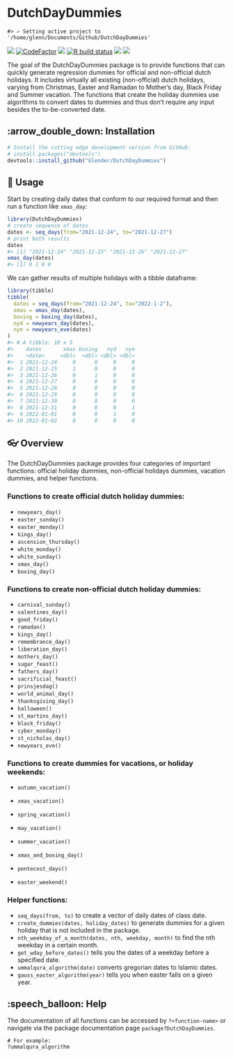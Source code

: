 
<!-- README.md is generated from README.Rmd. Please edit that file -->

# DutchDayDummies

    #> ✓ Setting active project to '/home/glenn/Documents/Github/DutchDayDummies'

[![](https://img.shields.io/badge/devel%20version-0.0.0.9000-purple.svg)](https://github.com/Glender/DutchDayDummies)
[![CodeFactor](https://www.codefactor.io/repository/github/rossellhayes/ipa/badge)](https://www.codefactor.io/repository/github/rossellhayes/ipa)
[![](https://img.shields.io/badge/lifecycle-maturing-blue.svg)](https://lifecycle.r-lib.org/articles/stages.html#maturing)
[![R build
status](https://github.com/rossellhayes/ipa/workflows/R-CMD-check/badge.svg)](https://github.com/rossellhayes/ipa/actions)
[![](https://codecov.io/gh/rcannood/princurve/branch/master/graph/badge.svg)](https://codecov.io/gh/rcannood/princurve)
[![](https://img.shields.io/github/languages/code-size/Glender/DutchDayDummies.svg)](https://github.com/Glender/DutchDayDummies)

The goal of the DutchDayDummies package is to provide functions that can
quickly generate regression dummies for official and non-official dutch
holidays. It includes virtually all existing (non-official) dutch
holidays, varying from Christmas, Easter and Ramadan to Mother’s day,
Black Friday and Summer vacation. The functions that create the holiday
dummies use algorithms to convert dates to dummies and thus don’t
require any input besides the to-be-converted date.

## :arrow\_double\_down: Installation

``` r
# Install the cutting edge development version from GitHub:
# install.packages("devtools")
devtools::install_github("Glender/DutchDayDummies")
```

## :book: Usage

Start by creating daily dates that conform to our required format and
then run a function like `xmas_day`:

``` r
library(DutchDayDummies)
# create sequence of dates
dates <- seq_days(from="2021-12-24", to="2021-12-27")
# print both results
dates
#> [1] "2021-12-24" "2021-12-25" "2021-12-26" "2021-12-27"
xmas_day(dates)
#> [1] 0 1 0 0
```

We can gather results of multiple holidays with a tibble dataframe:

``` r
library(tibble)
tibble(
  dates = seq_days(from="2021-12-24", to="2022-1-2"),
  xmas = xmas_day(dates),
  boxing = boxing_day(dates),
  nyd = newyears_day(dates),
  nye = newyears_eve(dates)
)
#> # A tibble: 10 x 5
#>    dates       xmas boxing   nyd   nye
#>    <date>     <dbl>  <dbl> <dbl> <dbl>
#>  1 2021-12-24     0      0     0     0
#>  2 2021-12-25     1      0     0     0
#>  3 2021-12-26     0      1     0     0
#>  4 2021-12-27     0      0     0     0
#>  5 2021-12-28     0      0     0     0
#>  6 2021-12-29     0      0     0     0
#>  7 2021-12-30     0      0     0     0
#>  8 2021-12-31     0      0     0     1
#>  9 2022-01-01     0      0     1     0
#> 10 2022-01-02     0      0     0     0
```

## :eyeglasses: Overview

The DutchDayDummies package provides four categories of important
functions: official holiday dummies, non-official holidays dummies,
vacation dummies, and helper functions.

### Functions to create official dutch holiday dummies:

  - `newyears_day()`
  - `easter_sunday()`
  - `easter_monday()`
  - `kings_day()`
  - `ascension_thursday()`
  - `white_monday()`
  - `white_sunday()`
  - `xmas_day()`
  - `boxing_day()`

### Functions to create non-official dutch holiday dummies:

  - `carnival_sunday()`
  - `valentines_day()`
  - `good_friday()`
  - `ramadan()`
  - `kings_day()`
  - `remembrance_day()`
  - `liberation_day()`
  - `mothers_day()`
  - `sugar_feast()`
  - `fathers_day()`
  - `sacrificial_feast()`
  - `prinsjesdag()`
  - `world_animal_day()`
  - `thanksgiving_day()`
  - `halloween()`
  - `st_martins_day()`
  - `black_friday()`
  - `cyber_monday()`
  - `st_nicholas_day()`
  - `newyears_eve()`

### Functions to create dummies for vacations, or holiday weekends:

  - `autumn_vacation()`

  - `xmas_vacation()`

  - `spring_vacation()`

  - `may_vacation()`

  - `summer_vacation()`

  - `xmas_and_boxing_day()`

  - `pentecost_days()`

  - `easter_weekend()`

### Helper functions:

  - `seq_days(from, to)` to create a vector of daily dates of class
    date.
  - `create_dummies(dates, holiday_dates)` to generate dummies for a
    given holiday that is not included in the package.
  - `nth_weekday_of_a_month(dates, nth, weekday, month)` to find the nth
    weekday in a certain month.
  - `get_wday_before_dates()` tells you the dates of a weekday before a
    specified date.
  - `ummalqura_algorithm(date)` converts gregorian dates to Islamic
    dates.
  - `gauss_easter_algorithm(year)` tells you when easter falls on a
    given year.

## :speech\_balloon: Help

The documentation of all functions can be accessed by `?<function-name>`
or navigate via the package documentation page
`package?DutchDayDummies`.

    # For example:
    ?ummalqura_algorithm
